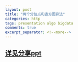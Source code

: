 ```yaml
---
layout: post
title: "两个分位点和直方图算法"
categories: http
tags: presentation algo bigdata
comments: true
excerpt_separator: <!--more-->
---
```

<!--more-->
## [详见分享ppt](/resources/presentation/quantiles.pdf)
